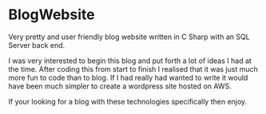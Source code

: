 # BlogWebsite
Very pretty and user friendly blog website written in C Sharp with an SQL Server back end.

I was very interested to begin this blog and put forth a lot of ideas I had at the time. After coding this from start to finish I realised that it was just much more fun to code than to blog. If I had really had wanted to write it would have been much simpler to create a wordpress site hosted on AWS.

If your looking for a blog with these technologies specifically then enjoy.
